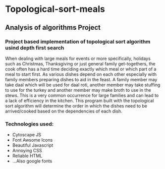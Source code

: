 # Topological-sort-meals
## Analysis of algorithms Project

### Project based implementation of topological sort algorithm usind depth first search

When dealing with large meals for events or more specifically, holidays such as Christmas, Thanksgiving or just general family get-togethers, the cook often has a hard time deciding exactly which meal or which part of a meal to start first. As various dishes depend on each other especially with family members preparing dishes to aid in the feast. A family member may take daal which will be used for daal roti, another member may take stuffing to use for the turkey and another member may make broth to use in the stews. This is a very common occurrence for large families and can lead to a lack of efficiency in the kitchen. This program built with the topological sort algorithm will determine the order in which the dishes need to be arrived/cooked based on the dependencies of each dish.


### Technologies used:
- Cytoscape JS
- Font Awsome Icons
- Beautiful Javascript
- Annoying CSS
- Reliable HTML
- ...Also google fonts
